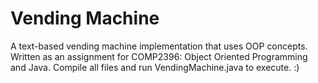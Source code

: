 # Vending Machine
A text-based vending machine implementation that uses OOP concepts.
Written as an assignment for COMP2396: Object Oriented Programming and Java. 
Compile all files and run VendingMachine.java to execute. :)
